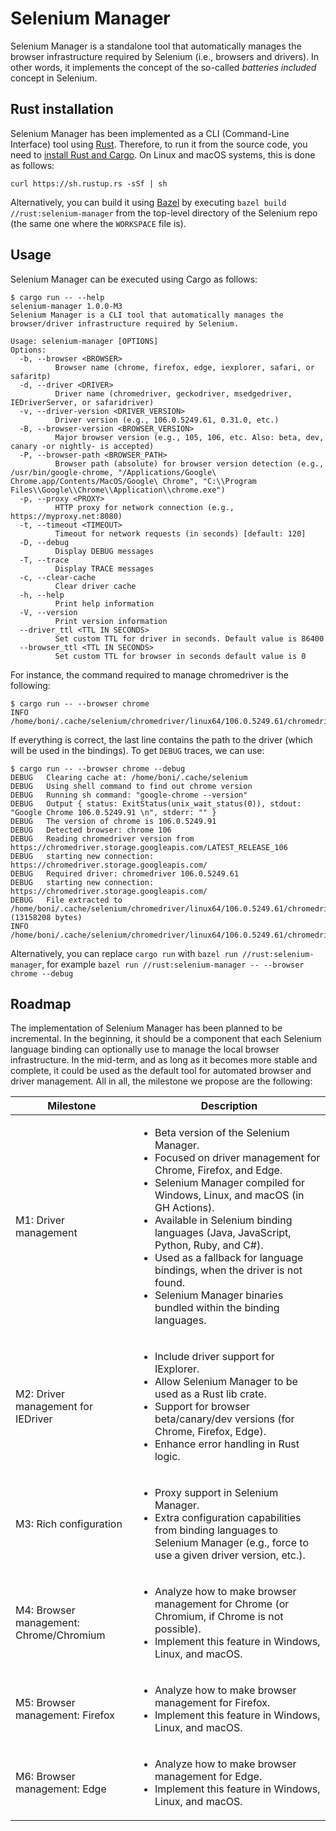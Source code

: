 # Selenium Manager

Selenium Manager is a standalone tool that automatically manages the browser infrastructure required by Selenium (i.e., browsers and drivers). In other words, it implements the concept of the so-called _batteries included_ concept in Selenium.

## Rust installation
Selenium Manager has been implemented as a CLI (Command-Line Interface) tool using [Rust](https://www.rust-lang.org/). Therefore, to run it from the source code, you need to [install Rust and Cargo](https://doc.rust-lang.org/cargo/getting-started/installation.html). On Linux and macOS systems, this is done as follows:

```
curl https://sh.rustup.rs -sSf | sh
```

Alternatively, you can build it using [Bazel](https://bazel.build) by executing `bazel build //rust:selenium-manager` from the top-level directory of the Selenium repo (the same one where the `WORKSPACE` file is).

## Usage
Selenium Manager can be executed using Cargo as follows:

```
$ cargo run -- --help
selenium-manager 1.0.0-M3
Selenium Manager is a CLI tool that automatically manages the browser/driver infrastructure required by Selenium.

Usage: selenium-manager [OPTIONS]
Options:
  -b, --browser <BROWSER>
          Browser name (chrome, firefox, edge, iexplorer, safari, or safaritp)
  -d, --driver <DRIVER>
          Driver name (chromedriver, geckodriver, msedgedriver, IEDriverServer, or safaridriver)
  -v, --driver-version <DRIVER_VERSION>
          Driver version (e.g., 106.0.5249.61, 0.31.0, etc.)
  -B, --browser-version <BROWSER_VERSION>
          Major browser version (e.g., 105, 106, etc. Also: beta, dev, canary -or nightly- is accepted)
  -P, --browser-path <BROWSER_PATH>
          Browser path (absolute) for browser version detection (e.g., /usr/bin/google-chrome, "/Applications/Google\ Chrome.app/Contents/MacOS/Google\ Chrome", "C:\\Program Files\\Google\\Chrome\\Application\\chrome.exe")
  -p, --proxy <PROXY>
          HTTP proxy for network connection (e.g., https://myproxy.net:8080)
  -t, --timeout <TIMEOUT>
          Timeout for network requests (in seconds) [default: 120]
  -D, --debug
          Display DEBUG messages
  -T, --trace
          Display TRACE messages
  -c, --clear-cache
          Clear driver cache
  -h, --help
          Print help information
  -V, --version
          Print version information
  --driver_ttl <TTL IN SECONDS>
          Set custom TTL for driver in seconds. Default value is 86400
  --browser_ttl <TTL IN SECONDS>
          Set custom TTL for browser in seconds default value is 0
```

For instance, the command required to manage chromedriver is the following:

```
$ cargo run -- --browser chrome
INFO	/home/boni/.cache/selenium/chromedriver/linux64/106.0.5249.61/chromedriver
```
If everything is correct, the last line contains the path to the driver (which will be used in the bindings). To get `DEBUG` traces, we can use:

```
$ cargo run -- --browser chrome --debug
DEBUG	Clearing cache at: /home/boni/.cache/selenium
DEBUG	Using shell command to find out chrome version
DEBUG	Running sh command: "google-chrome --version"
DEBUG	Output { status: ExitStatus(unix_wait_status(0)), stdout: "Google Chrome 106.0.5249.91 \n", stderr: "" }
DEBUG	The version of chrome is 106.0.5249.91
DEBUG	Detected browser: chrome 106
DEBUG	Reading chromedriver version from https://chromedriver.storage.googleapis.com/LATEST_RELEASE_106
DEBUG	starting new connection: https://chromedriver.storage.googleapis.com/
DEBUG	Required driver: chromedriver 106.0.5249.61
DEBUG	starting new connection: https://chromedriver.storage.googleapis.com/
DEBUG	File extracted to /home/boni/.cache/selenium/chromedriver/linux64/106.0.5249.61/chromedriver (13158208 bytes)
INFO	/home/boni/.cache/selenium/chromedriver/linux64/106.0.5249.61/chromedriver
```

Alternatively, you can replace `cargo run` with `bazel run //rust:selenium-manager`, for example `bazel run //rust:selenium-manager -- --browser chrome --debug`

## Roadmap
The implementation of Selenium Manager has been planned to be incremental. In the beginning, it should be a component that each Selenium language binding can optionally use to manage the local browser infrastructure. In the mid-term, and as long as it becomes more stable and complete, it could be used as the default tool for automated browser and driver management. All in all, the milestone we propose are the following:

| **Milestone**                           | **Description**                                                                                                                                                                                                                                                                                                                                                                                                                                                     |
|-----------------------------------------|---------------------------------------------------------------------------------------------------------------------------------------------------------------------------------------------------------------------------------------------------------------------------------------------------------------------------------------------------------------------------------------------------------------------------------------------------------------------|
| M1: Driver management                   | <ul><li>Beta version of the Selenium Manager.</li> <li>Focused on driver management for Chrome, Firefox, and Edge.</li> <li>Selenium Manager compiled for Windows, Linux, and macOS (in GH Actions).</li> <li>Available in Selenium binding languages (Java, JavaScript, Python, Ruby, and C#).</li> <li>Used as a fallback for language bindings, when the driver is not found.</li> <li>Selenium Manager binaries bundled within the binding languages.</li></ul> |
| M2: Driver management for IEDriver      | <ul><li>Include driver support for IExplorer.</li> <li>Allow Selenium Manager to be used as a Rust lib crate.</li> <li>Support for browser beta/canary/dev versions (for Chrome, Firefox, Edge).</li> <li>Enhance error handling in Rust logic.</li> </ul>                                                                                                                                                                                                          |
| M3: Rich configuration                  | <ul><li>Proxy support in Selenium Manager.</li> <li>Extra configuration capabilities from binding languages to Selenium Manager (e.g., force to use a given driver version, etc.).</li></ul>                                                                                                                                                                                                                                                                        |
| M4: Browser management: Chrome/Chromium | <ul><li>Analyze how to make browser management for Chrome (or Chromium, if Chrome is not possible).</li> <li>Implement this feature in Windows, Linux, and macOS.</li></ul>                                                                                                                                                                                                                                                                                         |
| M5: Browser management: Firefox         | <ul><li>Analyze how to make browser management for Firefox.</li> <li>Implement this feature in Windows, Linux, and macOS.</li></ul>                                                                                                                                                                                                                                                                                                                                 |
| M6: Browser management: Edge            | <ul><li>Analyze how to make browser management for Edge.</li> <li>Implement this feature in Windows, Linux, and macOS.</li></ul>                                                                                                                                                                                                                                                                                                                                    |
